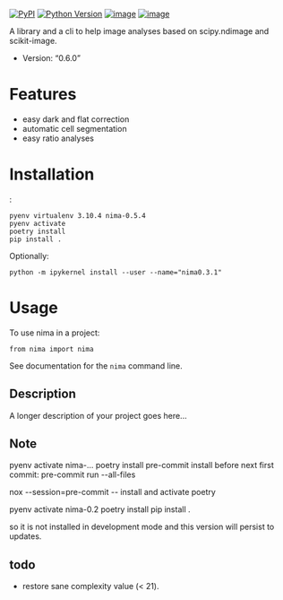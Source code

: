 [![PyPI](https://img.shields.io/pypi/v/nima.svg)][pypi status]
[![Python Version](https://img.shields.io/pypi/pyversions/nima)][pypi status]
[![image](https://github.com/darosio/nima/actions/workflows/tests.yml/badge.svg)](https://github.com/darosio/nima/actions/workflows/tests.yml)
[![image](https://codecov.io/gh/darosio/nima/branch/main/graph/badge.svg?token=OR0LUZUJUR)](https://codecov.io/gh/darosio/nima)

[pypi status]: https://pypi.org/project/nima/

A library and a cli to help image analyses based on scipy.ndimage and
scikit-image.

- Version: “0.6.0”

# Features

-   easy dark and flat correction
-   automatic cell segmentation
-   easy ratio analyses

# Installation

:

	pyenv virtualenv 3.10.4 nima-0.5.4
	pyenv activate
	poetry install
	pip install .

Optionally:

	python -m ipykernel install --user --name="nima0.3.1"


# Usage

To use nima in a project:

    from nima import nima

See documentation for the `nima` command line.

## Description

A longer description of your project goes here\...

## Note

pyenv activate nima-...
poetry install pre-commit
install before next first commit: pre-commit run --all-files


nox --session=pre-commit -- install
and activate poetry


pyenv activate nima-0.2
poetry install
pip install .

so it is not installed in development mode and this version will persist to updates.

## todo

- restore sane complexity value (< 21).
